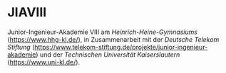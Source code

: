 # JIAVIII

Junior-Ingenieur-Akademie VIII am *Heinrich-Heine-Gymnasiums* (https://www.hhg-kl.de/), in Zusammenarbeit mit der *Deutsche Telekom Stiftung* (https://www.telekom-stiftung.de/projekte/junior-ingenieur-akademie) und der *Technischen Universität Kaiserslautern* (https://www.uni-kl.de/).
